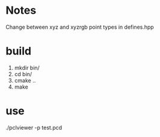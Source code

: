 
# Notes
Change between xyz and xyzrgb point types in defines.hpp


# build
1. mkdir bin/
2. cd bin/
3. cmake ..
4. make

# use
./pclviewer -p test.pcd
